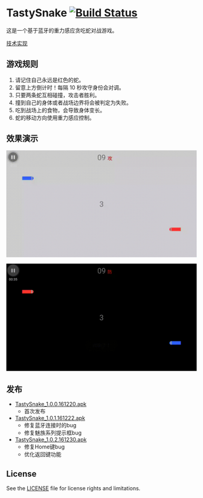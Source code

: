 # TastySnake [![Build Status](https://travis-ci.org/stevennl/TastySnake.svg?branch=master)](https://travis-ci.org/stevennl/TastySnake)

这是一个基于蓝牙的重力感应贪吃蛇对战游戏。

[技术实现](./doc/implementation.md)

## 游戏规则

1. 请记住自己永远是红色的蛇。
2. 留意上方倒计时！每隔 10 秒攻守身份会对调。
3. 只要两条蛇互相碰撞，攻击者胜利。
4. 撞到自己的身体或者战场边界将会被判定为失败。
5. 吃到战场上的食物，会导致身体变长。
6. 蛇的移动方向使用重力感应控制。

## 效果演示

![](./doc/img/demo_light.gif)

![](./doc/img/demo_dark.gif)

## 发布

* [TastySnake_1.0.0.161220.apk](./apk/TastySnake_1.0.0.161220.apk)
    * 首次发布
* [TastySnake_1.0.1.161222.apk](./apk/TastySnake_1.0.1.161222.apk)
    * 修复蓝牙连接时的bug
    * 修复魅族系列提示框bug
* [TastySnake_1.0.2.161230.apk](./apk/TastySnake_1.0.2.161230.apk)
    * 修复Home键bug
    * 优化返回键功能

## License

See the [LICENSE](./LICENSE) file for license rights and limitations.